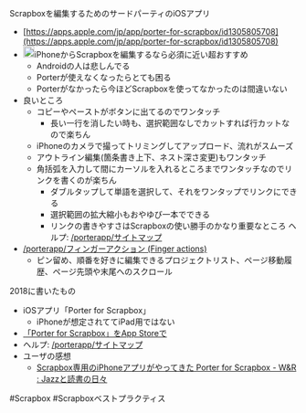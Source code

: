 
Scrapboxを編集するためのサードパーティのiOSアプリ
- [https://apps.apple.com/jp/app/porter-for-scrapbox/id1305805708](https://apps.apple.com/jp/app/porter-for-scrapbox/id1305805708)
- <img src='https://scrapbox.io/api/pages/nishio/nishio/icon' alt='nishio.icon' height="19.5"/>iPhoneからScrapboxを編集するなら必須に近い超おすすめ
    - Androidの人は悲しんでる
    - Porterが使えなくなったらとても困る
    - Porterがなかったら今ほどScrapboxを使ってなかったのは間違いない
- 良いところ
    - コピーやペーストがボタンに出てるのでワンタッチ
        - 長い一行を消したい時も、選択範囲なしでカットすれば行カットなので楽ちん
    - iPhoneのカメラで撮ってトリミングしてアップロード、流れがスムーズ
    - アウトライン編集(箇条書き上下、ネスト深さ変更)もワンタッチ
    - 角括弧を入力して間にカーソルを入れるところまでワンタッチなのでリンクを書くのが楽ちん
        - ダブルタップして単語を選択して、それをワンタップでリンクにできる
        - 選択範囲の拡大縮小もおやゆび一本でできる
        - リンクの書きやすさはScrapboxの使い勝手のかなり重要なところ
ヘルプ: [/porterapp/サイトマップ](https://scrapbox.io/porterapp/サイトマップ)
- [/porterapp/フィンガーアクション (Finger actions)](https://scrapbox.io/porterapp/フィンガーアクション (Finger actions))
    - ピン留め、順番を好きに編集できるプロジェクトリスト、ページ移動履歴、ページ先頭や末尾へのスクロール


2018に書いたもの
- iOSアプリ「Porter for Scrapbox」
    - iPhoneが想定されててiPad用ではない
- [‎「Porter for Scrapbox」をApp Storeで](https://itunes.apple.com/jp/app/porter-for-scrapbox/id1305805708?mt=8)
- ヘルプ: [/porterapp/サイトマップ](https://scrapbox.io/porterapp/サイトマップ)
- ユーザの感想
    - [Scrapbox専用のiPhoneアプリがやってきた Porter for Scrapbox - W&R : Jazzと読書の日々](http://d.hatena.ne.jp/wineroses/20171211/p1)

#Scrapbox #Scrapboxベストプラクティス
